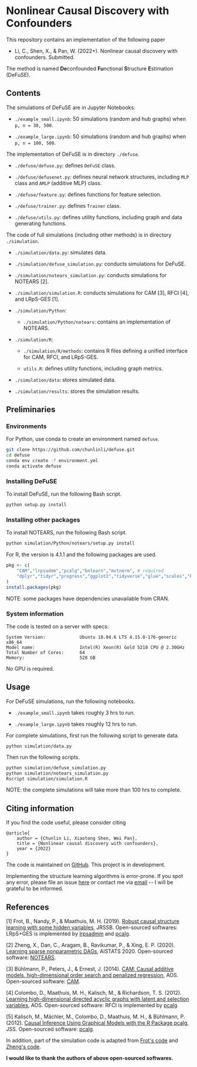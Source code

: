 # Nonlinear Causal Discovery with Confounders 

This repository contains an implementation of the following paper 

- Li, C., Shen, X., & Pan, W. (2022+). Nonlinear causal discovery with confounders. Submitted.

The method is named **De**confounded **Fu**nctional **S**tructure **E**stimation (DeFuSE).

## Contents

The simulations of DeFuSE are in Jupyter Notebooks:

- `./example_small.ipynb`: 50 simulations (random and hub graphs) when `p, n = 30, 500`.

- `./example_large.ipynb`: 50 simulations (random and hub graphs) when `p, n = 100, 500`.

The implementation of DeFuSE is in directory  `./defuse`.

- `./defuse/defuse.py`: defines `DeFuSE` class.

- `./defuse/defusenet.py`: defines neural network structures, including `MLP` class and `AMLP` (additive MLP) class.

- `./defuse/feature.py`: defines functions for feature selection.

- `./defuse/trainer.py`: defines `Trainer` class.

- `./defuse/utils.py`: defines utility functions, including graph and data generating functions.


The code of full simulations (including other methods) is in directory `./simulation`. 

- `./simulation/data.py`: simulates data.

- `./simulation/defuse_simulation.py`: conducts simulations for DeFuSE.

- `./simulation/notears_simulation.py`: conducts simulations for NOTEARS [2].

- `./simulation/simulation.R`: conducts simulations for CAM [3], RFCI [4], and LRpS-GES [1].

- `./simulation/Python`: 

    - `./simulation/Python/notears`: contains an implementation of NOTEARS. 

- `./simulation/R`: 

    - `./simulation/R/methods`: contains R files defining a unified interface for CAM, RFCI, and LRpS-GES. 

    - `utils.R`: defines utility functions, including graph metrics. 

- `./simulation/data`: stores simulated data.

- `./simulation/results`: stores the simulation results. 

## Preliminaries
### Environments

For Python, use conda to create an environment named `defuse`.
```bash
git clone https://github.com/chunlinli/defuse.git
cd defuse
conda env create -f environment.yml
conda activate defuse
```

### Installing DeFuSE

To install DeFuSE, run the following Bash script.
```bash
python setup.py install
```

### Installing other packages

To install NOTEARS, run the following Bash script.
```bash
python simulation/Python/notears/setup.py install
```
For R, the version is 4.1.1 and the following packages are used. 
```r
pkg <- c(
    "CAM","lrpsadmm","pcalg","bnlearn","mvtnorm", # required
    "dplyr","tidyr","progress","ggplot2","tidyverse","glue","scales","kableExtra" # suggested
)
install.packages(pkg)
```
NOTE: some packages have dependencies unavailable from CRAN. 

### System information 

The code is tested on a server with specs:
```
System Version:             Ubuntu 18.04.6 LTS 4.15.0-176-generic x86_64
Model name:                 Intel(R) Xeon(R) Gold 5218 CPU @ 2.30GHz
Total Number of Cores:      64
Memory:                     528 GB
```
No GPU is required.

## Usage



For DeFuSE simulations, run the following notebooks.

- `./example_small.ipynb` takes roughly 3 hrs to run.

- `./example_large.ipynb` takes roughly 12 hrs to run. 

For complete simulations, first run the following script to generate data.
```
python simulation/data.py
```
Then run the following scripts.
```bash
python simulation/defuse_simulation.py
python simulation/notears_simulation.py
Rscript simulation/simulation.R
```
NOTE: the complete simulations will take more than 100 hrs to complete.

## Citing information

If you find the code useful, please consider citing 
```
@article{
    author = {Chunlin Li, Xiaotong Shen, Wei Pan},
    title = {Nonlinear causal discovery with confounders},
    year = {2022}
}
```
The code is maintained on [GitHub](https://github.com/chunlinli/defuse). 
This project is in development.

Implementing the structure learning algorithms is error-prone. 
If you spot any error, please file an issue [here](https://github.com/chunlinli/defuse/issues) or contact me via [email](mailto:li000007@umn.edu) -- 
I will be grateful to be informed.

## References

[1] Frot, B., Nandy, P., & Maathuis, M. H.  (2019).
[Robust causal structure learning with some hidden variables](https://rss.onlinelibrary.wiley.com/doi/full/10.1111/rssb.12315), JRSSB. 
Open-sourced softwares: LRpS+GES is implemented by [lrpsadmm](https://github.com/benjaminfrot/lrpsadmm) and [pcalg](https://github.com/cran/pcalg).

[2] Zheng, X., Dan, C., Aragam, B., Ravikumar, P., & Xing, E. P. (2020). 
[Learning sparse nonparametric DAGs](https://proceedings.mlr.press/v108/zheng20a), AISTATS 2020. 
Open-sourced software: [NOTEARS](https://github.com/xunzheng/notears).

[3] Bühlmann, P., Peters, J., & Ernest, J. (2014).
[CAM: Causal additive models, high-dimensional order search and penalized regression](https://projecteuclid.org/journals/annals-of-statistics/volume-42/issue-6/CAM--Causal-additive-models-high-dimensional-order-search-and/10.1214/14-AOS1260.full), 
AOS. 
Open-sourced software: [CAM](https://github.com/cran/CAM).

[4] Colombo, D., Maathuis, M. H., Kalisch, M., & Richardson, T. S. (2012).
[Learning high-dimensional directed acyclic graphs with latent and selection variables](https://projecteuclid.org/journals/annals-of-statistics/volume-40/issue-1/Learning-high-dimensional-directed-acyclic-graphs-with-latent-and-selection/10.1214/11-AOS940.full), AOS. 
Open-sourced software: RFCI is implemented by [pcalg](https://github.com/cran/pcalg).

[5] Kalisch, M., Mächler, M., Colombo, D., Maathuis, M. H., & Bühlmann, P. (2012).
[Causal Inference Using Graphical Models with the R Package pcalg](https://www.jstatsoft.org/article/view/v047i11), JSS. 
Open-sourced software: [pcalg](https://github.com/cran/pcalg).

In addition, part of the simulation code is adapted from 
[Frot's code](https://github.com/benjaminfrot/lrpsadmm-examples)
and 
[Zheng's code](https://github.com/xunzheng/notears).

**I would like to thank the authors of above open-sourced softwares.**

